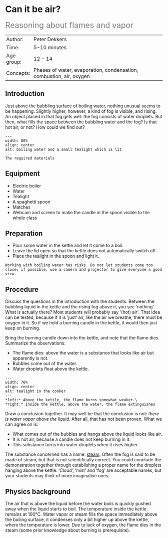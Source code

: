 # Can it be air?
<span style="font-size: 25px; color: gray;">Reasoning about flames and vapor</span>

<table style="width: 100%; border-collapse: collapse; border: none;">
    <tr style="background-color: var(--background-color);">  
        <td style="text-align: left; padding: 3px; border: none; color: var(--text-color)">Author:</td>
        <td style="text-align: left; padding: 3px; border: none; color: var(--text-color)">Peter Dekkers</td>
    </tr>
    <tr style="background-color: var(--background-color);"> 
        <td style="text-align: left; padding: 3px; border: none; color: var(--text-color)">Time:</td>
        <td style="text-align: left; padding: 3px; border: none; color: var(--text-color)">5-10 minutes</td>
    </tr>
    <tr style="background-color: var(--background-color);"> 
        <td style="text-align: left; padding: 3px; border: none; color: var(--text-color)">Age group:</td>
        <td style="text-align: left; padding: 3px; border: none; color: var(--text-color)">12 - 14</td>
    </tr>
    <tr style="background-color: var(--background-color);"> 
        <td style="text-align: left; padding: 3px; border: none; color: var(--text-color)">Concepts:</td>
        <td style="text-align: left; padding: 3px; border: none; color: var(--text-color)">Phases of water, evaporation, condensation, combustion, air, oxygen</td>
    </tr>
</table>

## Introduction
Just above the bubbling surface of boiling water, nothing unusual seems to be happening. Slightly higher, however, a kind of fog is visible, and rising. An object placed in that fog gets wet: the fog consists of water droplets. But then, what fills the space between the bubbling water and the fog? Is that hot air, or not? How could we find out?

```{figure} demo09_figure1.jpg
---
width: 80%
align: center
alt: boiling water and a small tealight which is lit
---
The required materials
```

## Equipment
* Electric boiler
* Water
* Tealight 
* A spaghetti spoon
* Matches 
* Webcam and screen to make the candle in the spoon visible to the whole class

## Preparation
* Pour some water in the kettle and let it come to a boil.
* Leave the lid open so that the kettle does not automatically switch off.
* Place the tealight in the spoon and light it.

```{warning}
Working with boiling water has risks. Do not let students come too close; if possible, use a camera and projector to give everyone a good view.
```

## Procedure
Discuss the questions in the introduction with the students. Between the bubbling liquid in the kettle and the rising fog above it, you see 'nothing'. What is actually there? Most students will probably say '(hot) air'. That idea can be tested, because if it is 'just' air, like the air we breathe, there must be oxygen in it. So if we hold a burning candle in the kettle, it would then just keep on burning.
 
Bring the burning candle down into the kettle, and note that the flame dies. Summarize the observations: 
* The flame dies: above the water is a substance that looks like air but apparently is not.
* Bubbles come out of the water.
* Water droplets float above the kettle.

 ```{figure} demo09_figure2.png
---
width: 70%
align: center
alt: tealight in the cooker
---
*left:* Above the kettle, the flame burns somewhat weaker.\
*right:* Inside the kettle, above the water, the flame extinguishes
```

Draw a conclusion together. It may well be that the conclusion is not: *there is water vapor above the liquid*. After all, that has not been proven. What we can agree on is: 

*	What comes out of the bubbles and hangs above the liquid looks like air.
*	It is not air, because a candle does not keep burning in it.
*	This substance turns into water droplets when it rises higher.
 
The substance concerned has a name: <a href="https://en.wikipedia.org/wiki/Steam" target="_blank">steam</a>. Often the fog is said to be made of steam, but that is not scientifically correct. You could conclude the demonstration together through establishing a proper name for the droplets hanging above the kettle. ‘Cloud’, ‘mist’ and ‘fog’ are acceptable names, but your students may think of more imaginative ones. 

## Physics background
The air that is above the liquid before the water boils is quickly pushed away when the liquid starts to boil. The temperature inside the kettle remains at 100°C. Water vapor or steam fills the space immediately above the boiling surface, it condenses only a bit higher up above the kettle, where the temperature is lower. Due to lack of oxygen, the flame dies in the steam (some prior knowledge about burning is prerequisite).